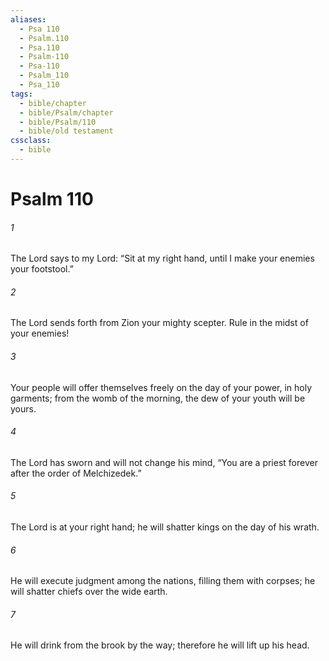 ```yaml
---
aliases:
  - Psa 110
  - Psalm.110
  - Psa.110
  - Psalm-110
  - Psa-110
  - Psalm_110
  - Psa_110
tags:
  - bible/chapter
  - bible/Psalm/chapter
  - bible/Psalm/110
  - bible/old testament
cssclass:
  - bible
---
```


# Psalm 110

###### 1
The Lord says to my Lord:   “Sit at my right hand,   until I make your enemies your footstool.”
###### 2
The Lord sends forth from Zion   your mighty scepter.   Rule in the midst of your enemies!
###### 3
Your people will offer themselves freely on the day of your power, in holy garments; from the womb of the morning, the dew of your youth will be yours.
###### 4
The Lord has sworn and will not change his mind,   “You are a priest forever after the order of Melchizedek.”
###### 5
The Lord is at your right hand; he will shatter kings on the day of his wrath.
###### 6
He will execute judgment among the nations,   filling them with corpses; he will shatter chiefs over the wide earth.
###### 7
He will drink from the brook by the way; therefore he will lift up his head.


